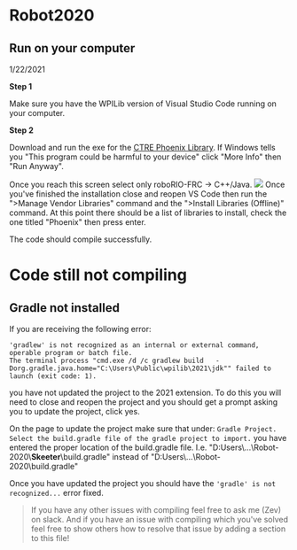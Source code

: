# Robot2020

## Run on your computer
1/22/2021

**Step 1**

Make sure you have the WPILib version of Visual Studio Code running on your computer.

**Step 2**

Download and run the exe for the [CTRE Phoenix Library](https://github.com/CrossTheRoadElec/Phoenix-Releases/releases/tag/v5.19.4.1).
If Windows tells you "This program could be harmful to your device" click "More Info" then "Run Anyway".

Once you reach this screen select only roboRIO-FRC -> C++/Java.
![](https://i.imgur.com/c1yGJbn.png)
Once you've finished the installation close and reopen VS Code then run the ">Manage Vendor Libraries" command and the ">Install Libraries (Offline)" command. At this point there should be a list of libraries to install, check the one titled "Phoenix" then press enter.

The code should compile successfully.

# Code still not compiling

## Gradle not installed

If you are receiving the following error:
```
'gradlew' is not recognized as an internal or external command, operable program or batch file.
The terminal process "cmd.exe /d /c gradlew build   -Dorg.gradle.java.home="C:\Users\Public\wpilib\2021\jdk"" failed to launch (exit code: 1).
```
you have not updated the project to the 2021 extension. To do this you will need to close and reopen the project and you should get a prompt asking you to update the project, click yes.

On the page to update the project make sure that under:
`Gradle Project. Select the build.gradle file of the gradle project to import.`
you have entered the proper location of the build.gradle file. I.e. "D:Users\\...\Robot-2020\\**Skeeter**\build.gradle" instead of "D:Users\\...\Robot-2020\build.gradle"

Once you have updated the project you should have the `'gradle' is not recognized...` error fixed.

>If you have any other issues with compiling feel free to ask me (Zev) on slack.
>And if you have an issue with compiling which you've solved feel free to show others how to resolve that issue by adding a section to this file!
